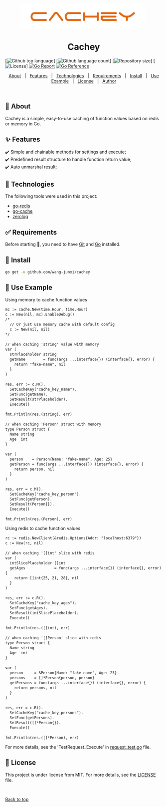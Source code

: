 <div align="center" id="top"> 
  <img src="./.github/cachey.png" alt="Cachey" />
  &#xa0;
</div>

<h1 align="center">Cachey</h1>

[![Github top language](https://img.shields.io/github/languages/top/wang-junxi/cachey?color=56BEB8)]
[![Github language count](https://img.shields.io/github/languages/count/wang-junxi/cachey?color=56BEB8)]
[![Repository size](https://img.shields.io/github/repo-size/wang-junxi/cachey?color=56BEB8)]
[![License](https://img.shields.io/github/license/wang-junxi/cachey?color=56BEB8)]
[![Go Report](https://goreportcard.com/badge/github.com/wang-junxi/cachey)](https://goreportcard.com/report/github.com/wang-junxi/cachey)
[![Go Reference](https://pkg.go.dev/badge/github.com/wang-junxi/cachey.svg)](https://pkg.go.dev/github.com/wang-junxi/cachey)

<p align="center">
  <a href="#dart-about">About</a> &#xa0; | &#xa0; 
  <a href="#sparkles-features">Features</a> &#xa0; | &#xa0;
  <a href="#rocket-technologies">Technologies</a> &#xa0; | &#xa0;
  <a href="#white_check_mark-requirements">Requirements</a> &#xa0; | &#xa0;
  <a href="#checkered_flag-install">Install</a> &#xa0; | &#xa0;
  <a href="#checkered_flag-use-example">Use Example</a> &#xa0; | &#xa0;
  <a href="#memo-license">License</a> &#xa0; | &#xa0;
  <a href="https://github.com/wang-junxi" target="_blank">Author</a>
</p>

<br>

## :dart: About

Cachey is a simple, easy-to-use caching of function values based on redis or memory in Go.

## :sparkles: Features

:heavy_check_mark: Simple and chainable methods for settings and execute;\
:heavy_check_mark: Predefined result structure to handle function return value;\
:heavy_check_mark: Auto unmarshal result;

## :rocket: Technologies

The following tools were used in this project:

- [go-redis](https://github.com/redis/go-redis)
- [go-cache](https://github.com/patrickmn/go-cache)
- [zerolog](https://github.com/rs/zerolog)

## :white_check_mark: Requirements

Before starting :checkered_flag:, you need to have [Git](https://git-scm.com) and [Go](https://go.dev/doc/install) installed.

## :checkered_flag: Install

```bash
go get -u github.com/wang-junxi/cachey
```

## :checkered_flag: Use Example

Using memory to cache function values

```golang
mc := cache.New(time.Hour, time.Hour)
c := New(nil, mc).EnableDebug()
/*
  // Or just use memory cache with default config
  c := New(nil, nil)
*/

// when caching 'string' value with memory
var (
  strPlaceholder string
  getName        = func(args ...interface{}) (interface{}, error) {
    return "fake-name", nil
  }
)

res, err := c.M().
  SetCacheKey("cache_key_name").
  SetFunc(getName).
  SetResult(strPlaceholder).
  Execute()

fmt.Println(res.(string), err)

// when caching 'Person' struct with memory
type Person struct {
  Name string
  Age  int
}

var (
  person    = Person{Name: "fake-name", Age: 25}
  getPerson = func(args ...interface{}) (interface{}, error) {
    return person, nil
  }
)

res, err = c.M().
  SetCacheKey("cache_key_person").
  SetFunc(getPerson).
  SetResult(Person{}).
  Execute()

fmt.Println(res.(Person), err)
```

Using redis to cache function values

```golang
rc := redis.NewClient(&redis.Options{Addr: "localhost:6379"})
c := New(rc, nil)

// when caching '[]int' slice with redis
var (
  intSlicePlaceholder []int
  getAges             = func(args ...interface{}) (interface{}, error) {
    return []int{25, 21, 28}, nil
  }
)

res, err := c.R().
  SetCacheKey("cache_key_ages").
  SetFunc(getAges).
  SetResult(intSlicePlaceholder).
  Execute()

fmt.Println(res.([]int), err)

// when caching '[]Person' slice with redis
type Person struct {
  Name string
  Age  int
}

var (
  person     = &Person{Name: "fake-name", Age: 25}
  persons    = []*Person{person, person}
  getPersons = func(args ...interface{}) (interface{}, error) {
    return persons, nil
  }
)

res, err = c.R().
  SetCacheKey("cache_key_persons").
  SetFunc(getPersons).
  SetResult([]*Person{}).
  Execute()

fmt.Println(res.([]*Person), err)
```

For more details, see the 'TestRequest_Execute' in [request_test.go](request_test.go) file.

## :memo: License

This project is under license from MIT. For more details, see the [LICENSE](LICENSE.md) file.

&#xa0;

<a href="#top">Back to top</a>
